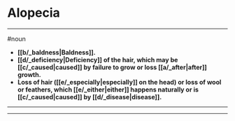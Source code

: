 # Alopecia
---
#noun
- **[[b/_baldness|Baldness]].**
- **[[d/_deficiency|Deficiency]] of the hair, which may be [[c/_caused|caused]] by failure to grow or loss [[a/_after|after]] growth.**
- **Loss of hair ([[e/_especially|especially]] on the head) or loss of wool or feathers, which [[e/_either|either]] happens naturally or is [[c/_caused|caused]] by [[d/_disease|disease]].**
---
---
